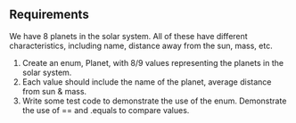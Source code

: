 ## Requirements

We have 8 planets in the solar system. All of these have different characteristics, including name, distance away from the sun, mass, etc.

1. Create an enum, Planet, with 8/9 values representing the planets in the solar system.
1. Each value should include the name of the planet, average distance from sun & mass.
1. Write some test code to demonstrate the use of the enum. Demonstrate the use of == and .equals to compare values.